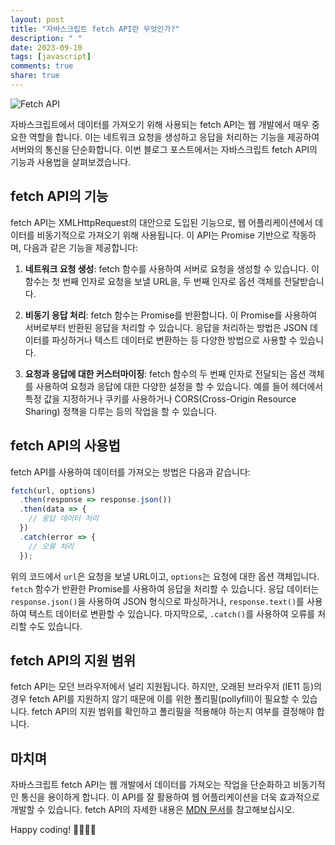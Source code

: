 ```yaml
---
layout: post
title: "자바스크립트 fetch API란 무엇인가?"
description: " "
date: 2023-09-10
tags: [javascript]
comments: true
share: true
---
```


![Fetch API](https://images.unsplash.com/photo-1542973748-2980ea7420d1)

자바스크립트에서 데이터를 가져오기 위해 사용되는 fetch API는 웹 개발에서 매우 중요한 역할을 합니다. 이는 네트워크 요청을 생성하고 응답을 처리하는 기능을 제공하여 서버와의 통신을 단순화합니다. 이번 블로그 포스트에서는 자바스크립트 fetch API의 기능과 사용법을 살펴보겠습니다.

## fetch API의 기능

fetch API는 XMLHttpRequest의 대안으로 도입된 기능으로, 웹 어플리케이션에서 데이터를 비동기적으로 가져오기 위해 사용됩니다. 이 API는 Promise 기반으로 작동하며, 다음과 같은 기능을 제공합니다:

1. **네트워크 요청 생성**: fetch 함수를 사용하여 서버로 요청을 생성할 수 있습니다. 이 함수는 첫 번째 인자로 요청을 보낼 URL을, 두 번째 인자로 옵션 객체를 전달받습니다.

2. **비동기 응답 처리**: fetch 함수는 Promise를 반환합니다. 이 Promise를 사용하여 서버로부터 반환된 응답을 처리할 수 있습니다. 응답을 처리하는 방법은 JSON 데이터를 파싱하거나 텍스트 데이터로 변환하는 등 다양한 방법으로 사용할 수 있습니다.

3. **요청과 응답에 대한 커스터마이징**: fetch 함수의 두 번째 인자로 전달되는 옵션 객체를 사용하여 요청과 응답에 대한 다양한 설정을 할 수 있습니다. 예를 들어 헤더에서 특정 값을 지정하거나 쿠키를 사용하거나 CORS(Cross-Origin Resource Sharing) 정책을 다루는 등의 작업을 할 수 있습니다.

## fetch API의 사용법

fetch API를 사용하여 데이터를 가져오는 방법은 다음과 같습니다:

```javascript
fetch(url, options)
  .then(response => response.json())
  .then(data => {
    // 응답 데이터 처리
  })
  .catch(error => {
    // 오류 처리
  });
```

위의 코드에서 `url`은 요청을 보낼 URL이고, `options`는 요청에 대한 옵션 객체입니다. `fetch` 함수가 반환한 Promise를 사용하여 응답을 처리할 수 있습니다. 응답 데이터는 `response.json()`을 사용하여 JSON 형식으로 파싱하거나, `response.text()`를 사용하여 텍스트 데이터로 변환할 수 있습니다. 마지막으로, `.catch()`를 사용하여 오류를 처리할 수도 있습니다.

## fetch API의 지원 범위

fetch API는 모던 브라우저에서 널리 지원됩니다. 하지만, 오래된 브라우저 (IE11 등)의 경우 fetch API를 지원하지 않기 때문에 이를 위한 폴리필(pollyfill)이 필요할 수 있습니다. fetch API의 지원 범위를 확인하고 폴리필을 적용해야 하는지 여부를 결정해야 합니다.

## 마치며

자바스크립트 fetch API는 웹 개발에서 데이터를 가져오는 작업을 단순화하고 비동기적인 통신을 용이하게 합니다. 이 API를 잘 활용하여 웹 어플리케이션을 더욱 효과적으로 개발할 수 있습니다. fetch API의 자세한 내용은 [MDN 문서](https://developer.mozilla.org/en-US/docs/Web/API/Fetch_API)를 참고해보십시오.

Happy coding! 👩‍💻👨‍💻